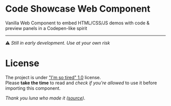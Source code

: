 # Code Showcase Web Component
Vanilla Web Component to embed HTML/CSS/JS demos with code &amp; preview panels in a Codepen-like spirit

---

⚠️ *Still in early development. Use at your own risk*

# License

The project is under ["I'm so tired" 1.0](LICENCE) license. \
Please **take the time** to read and *check if you're allowed* to use it before importing this component.

*Thank you luna who made it ([source](https://olmewe.com/notepad/istsl/)).*

